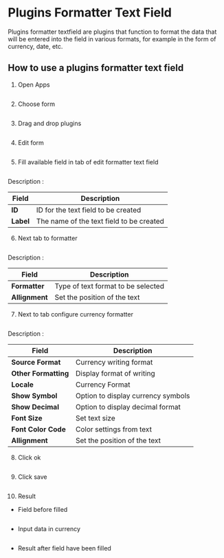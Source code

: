 # Plugins Formatter Text Field

Plugins formatter textfield are plugins that function to format the data that will be entered into the field in various formats, for example in the form of currency, date, etc.

## How to use a plugins formatter text field

1. Open Apps

<img src="https://raw.githubusercontent.com/kinnara-digital-studio/kecak-workflow/master/docs/assets/textField_openApps.png" alt="" />

2. Choose form

<img src="https://raw.githubusercontent.com/kinnara-digital-studio/kecak-workflow/master/docs/assets/textField_chooseForm.png" alt="" />

3. Drag and drop plugins

<img src="https://raw.githubusercontent.com/kinnara-digital-studio/kecak-workflow/master/docs/assets/formatterTextfield_dragDrop.png" alt="" />

4. Edit form

<img src="https://raw.githubusercontent.com/kinnara-digital-studio/kecak-workflow/master/docs/assets/formatterTextfield_edit.png" alt="" />


5. Fill available field in tab of edit formatter text field

<img src="https://raw.githubusercontent.com/kinnara-digital-studio/kecak-workflow/master/docs/assets/formatterTextfield_editFormatter.png" alt="" />

Description :

| Field   |              Description                 |
|---------|------------------------------------------|
|**ID**   | ID for the text field to be created      |
|**Label**| The name of the text field to be created |


6. Next tab to formatter

<img src="https://raw.githubusercontent.com/kinnara-digital-studio/kecak-workflow/master/docs/assets/formatterTextfield_formatter.png" alt="" />

Description :

|Field|Description|
|-----|-----------|
|**Formatter**|Type of text format to be selected |
|**Allignment**|Set the position of the text|
                     

7. Next to tab configure currency formatter

<img src="https://raw.githubusercontent.com/kinnara-digital-studio/kecak-workflow/master/docs/assets/formatterTextfield_chooseFormatter.png" alt="" />

Description :

|Field|Description|
|-----|-----------|
|**Source Format**|Currency writing format|
|**Other Formatting**|Display format of writing|
|**Locale**|Currency Format|
|**Show Symbol**|Option to display currency symbols|
|**Show Decimal**|Option to display decimal format|
|**Font Size**|Set text size|
|**Font Color Code**|Color settings from text|
|**Allignment**|Set the position of the text|


8. Click ok

<img src="https://raw.githubusercontent.com/kinnara-digital-studio/kecak-workflow/master/docs/assets/formatterTextfield_ok.png" alt="" />


9. Click save

<img src="https://raw.githubusercontent.com/kinnara-digital-studio/kecak-workflow/master/docs/assets/formatterTextfield_save.png" alt="" />


10. Result
- Field before filled

<img src="https://raw.githubusercontent.com/kinnara-digital-studio/kecak-workflow/master/docs/assets/formatterTextfield_result.png" alt="" />

- Input data in currency

<img src="https://raw.githubusercontent.com/kinnara-digital-studio/kecak-workflow/master/docs/assets/formatterTextfield_result2.png" alt="" />


- Result after field have been filled

<img src="https://raw.githubusercontent.com/kinnara-digital-studio/kecak-workflow/master/docs/assets/formatterTextfield_result3.png" alt="" />

